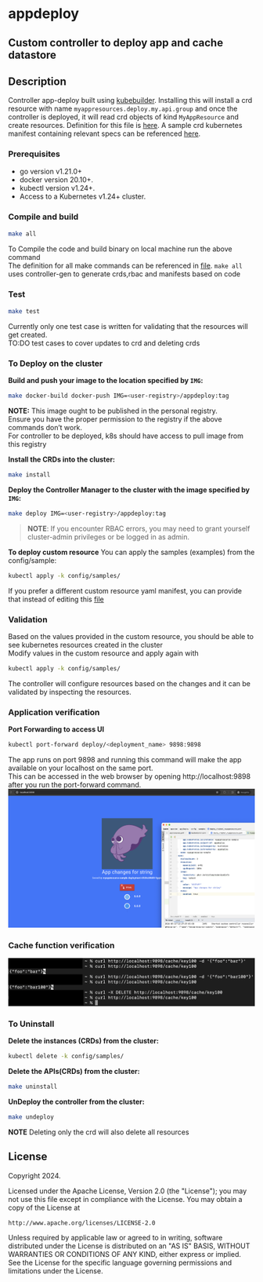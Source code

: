 # appdeploy
## Custom controller to deploy app and cache datastore

## Description
Controller app-deploy built using [kubebuilder](https://book.kubebuilder.io/). Installing this will install a crd resource with name `myappresources.deploy.my.api.group` and once the controller is deployed, it will read crd objects of kind `MyAppResource` and create resources. Definition for this file is [here](./config/crd/bases/deploy.my.api.group_myappresources.yaml). A sample crd kubernetes manifest containing relevant specs can be referenced [here](./config/samples/deploy_v1alpha1_myappresource.yaml). 

### Prerequisites
- go version v1.21.0+
- docker version 20.10+.
- kubectl version v1.24+.
- Access to a Kubernetes v1.24+ cluster.

### Compile and build
```sh
make all
```
To Compile the code and build binary on local machine run the above command<br>
The definition for all make commands can be referenced in [file](./Makefile). `make all` uses controller-gen to generate crds,rbac and manifests based on code

### Test
```sh
make test
```
Currently only one test case is written for validating that the resources will get created.<br>
TO:DO test cases to cover updates to crd and deleting crds

### To Deploy on the cluster
**Build and push your image to the location specified by `IMG`:**

```sh
make docker-build docker-push IMG=<user-registry>/appdeploy:tag
```

**NOTE:** This image ought to be published in the personal registry.<br> 
Ensure you have the proper permission to the registry if the above commands don’t work.<br>
For controller to be deployed, k8s should have access to pull image from this registry

**Install the CRDs into the cluster:**

```sh
make install
```

**Deploy the Controller Manager to the cluster with the image specified by `IMG`:**

```sh
make deploy IMG=<user-registry>/appdeploy:tag
```

> **NOTE**: If you encounter RBAC errors, you may need to grant yourself cluster-admin 
privileges or be logged in as admin.

**To deploy custom resource**
You can apply the samples (examples) from the config/sample:

```sh
kubectl apply -k config/samples/
```
If you prefer a different custom resource yaml manifest, you can provide that instead of editing this [file](./config/samples/deploy_v1alpha1_myappresource.yaml)

### Validation
Based on the values provided in the custom resource, you should be able to see kubernetes resources created in the cluster<br>
Modify values in the custom resource and apply again with 
```sh
kubectl apply -k config/samples/
```
The controller will configure resources based on the changes and it can be validated by inspecting the resources.<br>

### Application verification
**Port Forwarding to access UI**<br>
```sh
kubectl port-forward deploy/<deployment_name> 9898:9898
```
The app runs on port 9898 and running this command will make the app available on your localhost on the same port.<br>
This can be accessed in the web browser by opening http://localhost:9898 after you run the port-forward command.<br>
![UI](./report/UI.png)

### Cache function verification
![CacheTest](./report/CacheTest.png)

### To Uninstall
**Delete the instances (CRDs) from the cluster:**

```sh
kubectl delete -k config/samples/
```

**Delete the APIs(CRDs) from the cluster:**

```sh
make uninstall
```

**UnDeploy the controller from the cluster:**

```sh
make undeploy
```

**NOTE** Deleting only the crd will also delete all resources

## License

Copyright 2024.

Licensed under the Apache License, Version 2.0 (the "License");
you may not use this file except in compliance with the License.
You may obtain a copy of the License at

    http://www.apache.org/licenses/LICENSE-2.0

Unless required by applicable law or agreed to in writing, software
distributed under the License is distributed on an "AS IS" BASIS,
WITHOUT WARRANTIES OR CONDITIONS OF ANY KIND, either express or implied.
See the License for the specific language governing permissions and
limitations under the License.

